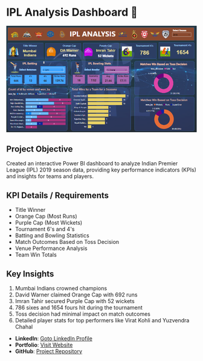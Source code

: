 # IPL Analysis Dashboard 🏏

![image](https://github.com/AniruddhaDas1/Data_Analyst_Projects/blob/main/Power%20BI%20Portfolio%20Projects/IPL%20Dashboard/Data/IPL%20Dashboard%20image.PNG)

## Project Objective
Created an interactive Power BI dashboard to analyze Indian Premier League (IPL) 2019 season data, providing key performance indicators (KPIs) and insights for teams and players.

## KPI Details / Requirements
- Title Winner
- Orange Cap (Most Runs)
- Purple Cap (Most Wickets)
- Tournament 6's and 4's
- Batting and Bowling Statistics
- Match Outcomes Based on Toss Decision
- Venue Performance Analysis
- Team Win Totals

## Key Insights
1. Mumbai Indians crowned champions
2. David Warner claimed Orange Cap with 692 runs
3. Imran Tahir secured Purple Cap with 52 wickets
4. 786 sixes and 1654 fours hit during the tournament
5. Toss decision had minimal impact on match outcomes
6. Detailed player stats for top performers like Virat Kohli and Yuzvendra Chahal

- **LinkedIn**: [Goto LinkedIn Profile](https://www.linkedin.com/in/aniruddha1/)
- **Portfolio**: [Visit Website](https://linktr.ee/aniruddha_das)
- **GitHub**: [Project Repository](https://github.com/AniruddhaDas1)
